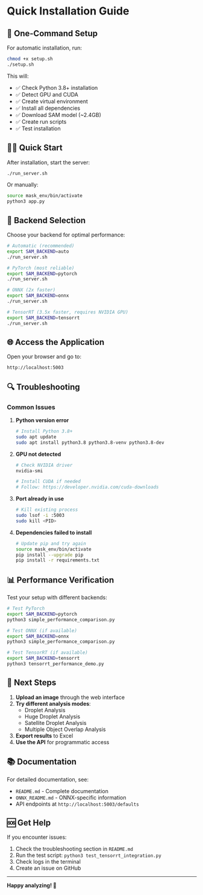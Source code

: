 # Quick Installation Guide

## 🚀 One-Command Setup

For automatic installation, run:

```bash
chmod +x setup.sh
./setup.sh
```

This will:
- ✅ Check Python 3.8+ installation
- ✅ Detect GPU and CUDA
- ✅ Create virtual environment
- ✅ Install all dependencies
- ✅ Download SAM model (~2.4GB)
- ✅ Create run scripts
- ✅ Test installation

## 🏃‍♂️ Quick Start

After installation, start the server:

```bash
./run_server.sh
```

Or manually:
```bash
source mask_env/bin/activate
python3 app.py
```

## 🔧 Backend Selection

Choose your backend for optimal performance:

```bash
# Automatic (recommended)
export SAM_BACKEND=auto
./run_server.sh

# PyTorch (most reliable)
export SAM_BACKEND=pytorch
./run_server.sh

# ONNX (2x faster)
export SAM_BACKEND=onnx
./run_server.sh

# TensorRT (3.5x faster, requires NVIDIA GPU)
export SAM_BACKEND=tensorrt
./run_server.sh
```

## 🌐 Access the Application

Open your browser and go to:
```
http://localhost:5003
```

## 🔍 Troubleshooting

### Common Issues

1. **Python version error**
   ```bash
   # Install Python 3.8+
   sudo apt update
   sudo apt install python3.8 python3.8-venv python3.8-dev
   ```

2. **GPU not detected**
   ```bash
   # Check NVIDIA driver
   nvidia-smi
   
   # Install CUDA if needed
   # Follow: https://developer.nvidia.com/cuda-downloads
   ```

3. **Port already in use**
   ```bash
   # Kill existing process
   sudo lsof -i :5003
   sudo kill <PID>
   ```

4. **Dependencies failed to install**
   ```bash
   # Update pip and try again
   source mask_env/bin/activate
   pip install --upgrade pip
   pip install -r requirements.txt
   ```

## 📊 Performance Verification

Test your setup with different backends:

```bash
# Test PyTorch
export SAM_BACKEND=pytorch
python3 simple_performance_comparison.py

# Test ONNX (if available)
export SAM_BACKEND=onnx  
python3 simple_performance_comparison.py

# Test TensorRT (if available)
export SAM_BACKEND=tensorrt
python3 tensorrt_performance_demo.py
```

## 🎯 Next Steps

1. **Upload an image** through the web interface
2. **Try different analysis modes**:
   - Droplet Analysis
   - Huge Droplet Analysis  
   - Satellite Droplet Analysis
   - Multiple Object Overlap Analysis
3. **Export results** to Excel
4. **Use the API** for programmatic access

## 📚 Documentation

For detailed documentation, see:
- `README.md` - Complete documentation
- `ONNX_README.md` - ONNX-specific information
- API endpoints at `http://localhost:5003/defaults`

## 🆘 Get Help

If you encounter issues:
1. Check the troubleshooting section in `README.md`
2. Run the test script: `python3 test_tensorrt_integration.py`
3. Check logs in the terminal
4. Create an issue on GitHub

---

**Happy analyzing! 🎉** 
